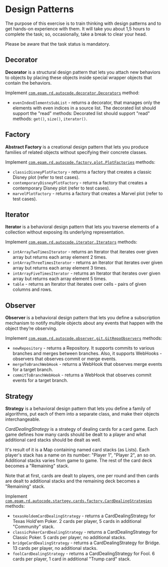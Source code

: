 # Design Patterns
The purpose of this exercise is to train thinking with design patterns and to get hands-on experience with them. 
It will take you about 1,5 hours to complete the task; so, occasionally, take a break to clear your head.  

Please be aware that the task status is mandatory. 
## Decorator
**Decorator** is a structural design pattern that lets you attach new behaviors to objects by placing these objects inside special wrapper objects that contain the behaviors.

Implement [`com.epam.rd.autocode.decorator.Decorators`](src\main\java\com\epam\rd\autocode\decorator\Decorators.java) method:
- `evenIndexElementsSubList` - returns a decorator, that manages only the elements with even indices in a source list. The decorated list should support the "read" methods:
    Decorated list should support "read" methods: `get()`, `size()`, `iterator()`.
    
## Factory
**Abstract Factory** is a creational design pattern that lets you produce families of related objects without specifying their concrete classes.

Implement [`com.epam.rd.autocode.factory.plot.PlotFactories`](src\main\java\com\epam\rd\autocode\factory\plot\PlotFactories.java) methods:
- `classicDisneyPlotFactory` - returns a factory that creates a classic Disney plot (refer to test cases).
- `contemporaryDisneyPlotFactory` - returns a factory that creates a contemporary Disney plot (refer to test cases).
- `marvelPlotFactory` - returns a factory that creates a Marvel plot (refer to test cases).
    
## Iterator
**Iterator** is a behavioral design pattern that lets you traverse elements of a collection without exposing its underlying representation.

Implement [`com.epam.rd.autocode.iterator.Iterators`](src\main\java\com\epam\rd\autocode\iterator\Iterators.java) methods:
- `intArrayTwoTimesIterator` - returns an Iterator that iterates over given array but returns each array element 2 times.
- `intArrayThreeTimesIterator` - returns an Iterator that iterates over given array but returns each array element 3 times.
- `intArrayFiveTimesIterator` - returns an Iterator that iterates over given array but returns each array element 5 times.
- `table` - returns an Iterator that iterates over cells - pairs of given columns and rows.
    
## Observer
**Observer** is a behavioral design pattern that lets you define a subscription mechanism to notify multiple objects about any events that happen with the object they’re observing.

Implement [`com.epam.rd.autocode.observer.git.GitRepoObservers`](src\main\java\com\epam\rd\autocode\observer\git\GitRepoObservers.java) methods:
- `newRepository` - returns a Repository. It supports commits to various branches and merges between branches.
Also, it supports WebHooks - observers that observes commit or merge events.
- `mergeToBranchWebHook` - returns a WebHook that observes merge events for a target branch.
- `commitToBranchWebHook` - returns a WebHook that observes commit events for a target branch.    

## Strategy
**Strategy** is a behavioral design pattern that lets you define a family of algorithms, put each of them into a separate class, and make their objects interchangeable.

*CardDealingStrategy* is a strategy of dealing cards for a card game.
Each game defines how many cards should be dealt to a player and what additional card stacks should be dealt as well.

It's result of it is a Map containing named card stacks (as Lists).
Each player's stack has a name on its number: "Player 1", "Player 2", an so on.
Additional stacks varies from game to game.
The rest of the card deck becomes a "Remaining" stack.

Note that at first, cards are dealt to players, one per round and then cards are dealt to additional stacks and the remaining deck becomes a "Remaining" stack.

Implement [`com.epam.rd.autocode.startegy.cards.factory.CardDealingStrategies`](src\main\java\com\epam\rd\autocode\startegy\cards\CardDealingStrategies.java) methods:
- `texasHoldemCardDealingStrategy` - returns a CardDealingStrategy for Texas Hold'em Poker.
2 cards per player, 5 cards in additional "Community" stack.
- `classicPokerCardDealingStrategy` - returns a CardDealingStrategy for Classic Poker.
5 cards per player, no additional stacks.
- `bridgeCardDealingStrategy` - returns a CardDealingStrategy for Bridge.
13 cards per player, no additional stacks. 
- `foolCardDealingStrategy` - returns a CardDealingStrategy for Fool.
6 cards per player, 1 card in additional "Trump card" stack.

